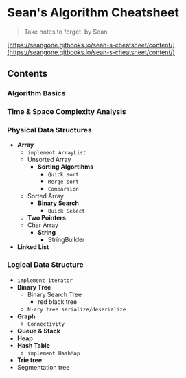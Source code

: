 <extoc></extoc>

# Sean's Algorithm Cheatsheet

> Take notes to forget.
> by Sean

[https://seangone.gitbooks.io/sean-s-cheatsheet/content/](https://seangone.gitbooks.io/sean-s-cheatsheet/content/)

## Contents

### Algorithm Basics
### Time & Space Complexity Analysis
### Physical Data Structures

- **Array**
    - `implement ArrayList`
    - Unsorted Array
        - **Sorting Algortihms**
            - `Quick sort`
            - `Merge sort`
            - `Comparsion`
    - Sorted Array
        - **Binary Search**
            - `Quick Select`
    - **Two Pointers**
    - Char Array
        - **String**
            - StringBuilder
- **Linked List**

### Logical Data Structure

- `implement iterator`
- **Binary Tree**
    - Binary Search Tree
        - red black tree
    - `N-ary tree serialize/deserialize`
- **Graph**
    - `Connectivity`
- **Queue & Stack**
- **Heap**
- **Hash Table**
    - `implement HashMap`
- **Trie tree**
- Segmentation tree